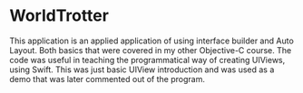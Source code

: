 # WorldTrotter  
This application is an applied application of using interface builder and Auto Layout. Both basics that were covered in my other Objective-C course.  The code was useful in teaching the programmatical way of creating UIViews, using Swift. This was just basic UIView introduction and was used as a demo that was later commented out of the program.
